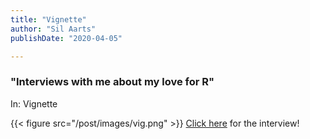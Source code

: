 ```yaml
---
title: "Vignette"
author: "Sil Aarts"
publishDate: "2020-04-05"

---
```



### "Interviews with me about my love for R"
In: Vignette


{{< figure src="/post/images/vig.png" >}} 
[Click here](https://vignette.md/interviews/2021-04-05-sil-aarts/) for the interview!


